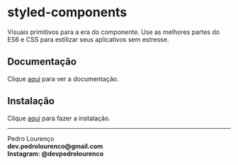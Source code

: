 # styled-components

Visuais primitivos para a era do componente. Use as melhores partes do ES6 e CSS para estilizar seus aplicativos sem estresse.

## Documentação

Clique [aqui](https://github.com/styled-components/styled-components) para ver a documentação.

## Instalação

Clique [aqui](https://www.npmjs.com/package/styled-components) para fazer a instalação.


<hr>
<stong>Pedro Lourenço</strong><br>
<Strong>dev.pedrolourenco@gmail.com</strong><br>
<Strong>Instagram: @devpedrolourenco</strong>